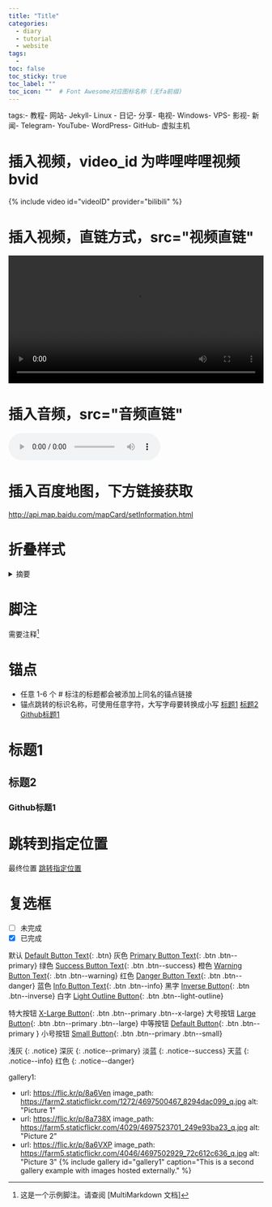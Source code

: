 ```yaml
---
title: "Title"
categories:
  - diary
  - tutorial
  - website
tags:
  - 
toc: false
toc_sticky: true
toc_label: ""
toc_icon: ""  # Font Awesome对应图标名称 (无fa前缀)	
---
```

tags:- 教程- 网站- Jekyll- Linux - 日记- 分享- 电视- Windows- VPS- 影视- 新闻- Telegram- YouTube- WordPress- GitHub- 虚拟主机

# 插入视频，video_id 为哔哩哔哩视频 bvid
{% include video id="videoID" provider="bilibili" %}

# 插入视频，直链方式，src="视频直链"
 <video playsinline="" webkit-playsinline="" preload="auto" controls="" src="" width="100%"></video>

# 插入音频，src="音频直链"
<audio controls="controls" height="100" width="100">
  <source src="song.mp3" type="audio/mp3" />
  <source src="song.ogg" type="audio/ogg" />
<embed height="100" width="100" src="song.mp3" />
</audio>

# 插入百度地图，下方链接获取
http://api.map.baidu.com/mapCard/setInformation.html

# 折叠样式
<details>
   <summary> 摘要 </summary>
   详细内容   
</details>

# 脚注
需要注释[^demo]

[^demo]: 这是一个示例脚注。请查阅 [MultiMarkdown 文档]

# 锚点
- 任意 1-6 个 # 标注的标题都会被添加上同名的锚点链接
- 锚点跳转的标识名称，可使用任意字符，大写字母要转换成小写
[标题1](#标题1) 
[标题2](#标题2) 
[Github标题1](#github标题1)

# 标题1
## 标题2
### Github标题1

# 跳转到指定位置
最终位置<a name="divtop"></a>
[跳转指定位置](#divtop)

# 复选框
- [ ] 未完成
- [x] 已完成

<!-- 插入按钮 颜色-代码 -->
默认  [Default Button Text](#link){: .btn}
灰色  [Primary Button Text](#link){: .btn .btn--primary}
绿色  [Success Button Text](#link){: .btn .btn--success}
橙色  [Warning Button Text](#link){: .btn .btn--warning}
红色  [Danger Button Text](#link){: .btn .btn--danger}
蓝色  [Info Button Text](#link){: .btn .btn--info}
黑字  [Inverse Button](#link){: .btn .btn--inverse}
白字  [Light Outline Button](#link){: .btn .btn--light-outline}

特大按钮  [X-Large Button](#link){: .btn .btn--primary .btn--x-large}
大号按钮  [Large Button](#link){: .btn .btn--primary .btn--large}
中等按钮  [Default Button](#link){: .btn .btn--primary }
小号按钮  [Small Button](#link){: .btn .btn--primary .btn--small}

<!-- 颜色提示框 Notices -->
浅灰  {: .notice}
深灰  {: .notice--primary}
淡蓝  {: .notice--success}
天蓝  {: .notice--info}
红色  {: .notice--danger}

<!-- 插入相册 -->
gallery1:
  - url: https://flic.kr/p/8a6Ven
    image_path: https://farm2.staticflickr.com/1272/4697500467_8294dac099_q.jpg
    alt: "Picture 1"
  - url: https://flic.kr/p/8a738X
    image_path: https://farm5.staticflickr.com/4029/4697523701_249e93ba23_q.jpg
    alt: "Picture 2"
  - url: https://flic.kr/p/8a6VXP
    image_path: https://farm5.staticflickr.com/4046/4697502929_72c612c636_q.jpg
    alt: "Picture 3"
{% include gallery id="gallery1" caption="This is a second gallery example with images hosted externally." %}
